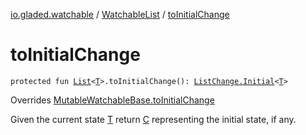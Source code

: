[io.gladed.watchable](../index.md) / [WatchableList](index.md) / [toInitialChange](./to-initial-change.md)

# toInitialChange

`protected fun `[`List`](https://kotlinlang.org/api/latest/jvm/stdlib/kotlin.collections/-list/index.html)`<`[`T`](index.md#T)`>.toInitialChange(): `[`ListChange.Initial`](../-list-change/-initial/index.md)`<`[`T`](index.md#T)`>`

Overrides [MutableWatchableBase.toInitialChange](../-mutable-watchable-base/to-initial-change.md)

Given the current state [T](../-mutable-watchable-base/index.md#T) return [C](../-mutable-watchable-base/index.md#C) representing the initial state, if any.

